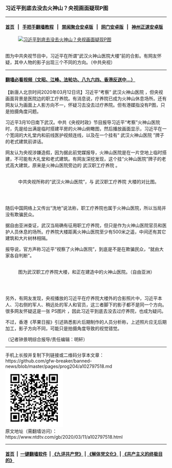 ### 习近平到底去没去火神山？央视画面疑现P图
------------------------

#### [首页](https://github.com/gfw-breaker/banned-news/blob/master/README.md) &nbsp;&nbsp;|&nbsp;&nbsp; [手把手翻墙教程](https://github.com/gfw-breaker/guides/wiki) &nbsp;&nbsp;|&nbsp;&nbsp; [禁闻聚合安卓版](https://github.com/gfw-breaker/bn-android) &nbsp;&nbsp;|&nbsp;&nbsp; [网门安卓版](https://github.com/oGate2/oGate) &nbsp;&nbsp;|&nbsp;&nbsp; [神州正道安卓版](https://github.com/SzzdOgate/update) 



<div><div class="featured_image">
 <a href="https://i.ntdtv.com/assets/uploads/2020/03/ES1GJM8XQAAw4Vl.jpeg" target="_blank">
  <figure>
   <img alt="习近平到底去没去火神山？央视画面疑现P图" src="https://i.ntdtv.com/assets/uploads/2020/03/ES1GJM8XQAAw4Vl-800x450.jpeg"/>
  </figure><br/>
 </a>
 <span class="caption">
  图为中共央视节目中，习近平在所谓“武汉火神山医院大楼”前的合影。有网友怀疑，其中人物的影子出现三个不同的方向。（中共央视）
 </span>
</div>
</div><hr/>

#### [翻墙必看视频（文昭、江峰、法轮功、八九六四、香港反送中...）](https://github.com/gfw-breaker/banned-news/blob/master/pages/link3.md)

<div><div class="post_content" itemprop="articleBody">
 <p>
  【新唐人北京时间2020年03月12日讯】习近平“考察”
  <ok href="https://www.ntdtv.com/gb/武汉火神山医院.htm">
   武汉火神山医院
  </ok>
  ，但央视画面背景是医院边的职工疗养院。有消息说，疗养院已成为火神山休息场所。还有网友认为画面上人影方向不一，怀疑习去没去过疗养院。但有港媒指没有P图，只是拍摄角度问题。
 </p>
 <p>
  习近平3月10日南下武汉。中共《央视时政》节目报导习近平“考察”火神山医院时，先是给出满是临时搭建平房的火神山俯瞰图，然后播放画面显示，习近平在一个宽阔的大礼堂内和前线医护视频连线，以及在一个挂有“
  <ok href="https://www.ntdtv.com/gb/武汉火神山医院.htm">
   武汉火神山医院
  </ok>
  ”牌子的老式建筑前讲话。
 </p>
 <p>
  网友认为央视涉嫌造假，因为据此前党媒报导，火神山医院是在一片空地上临时搭建，不可能有大礼堂和老式建筑。有网友深挖发现，这个挂“火神山医院”牌子的老式高大建筑，原来是火神山医院旁边的
  <ok href="https://www.ntdtv.com/gb/武汉职工疗养院.htm">
   武汉职工疗养院
  </ok>
  。
 </p>
 <figure class="wp-caption aligncenter" id="attachment_102797522" style="width: 574px">
  <img alt="" class="size-full wp-image-102797522" src="https://i.ntdtv.com/assets/uploads/2020/03/9f2c0894db78a3e996280b425e023b8c.jpg">
   <br/><figcaption class="wp-caption-text">
    中共央视所称的“武汉火神山医院”，与
    <ok href="https://www.ntdtv.com/gb/武汉职工疗养院.htm">
     武汉职工疗养院
    </ok>
    大楼的对比图。
   </figcaption><br/>
  </img>
 </figure><br/>
 <p>
  随后中国网络上又传出“洗地”说法称，职工疗养院也属于火神山医院，所以当局并没有欺骗民众。
 </p>
 <p>
  据自由亚洲查证，武汉当局确有征用职工疗养院，但只是作为火神山医院官员和医护人员休息的场所。疗养院大楼距离火神山医院至少有500米之遥，中间还有其它建筑和大片树林相隔。
 </p>
 <p>
  报导说，官方声称习近平“视察了火神山医院”，到底是不是在欺骗民众，“就由大家各自判断”。
 </p>
 <figure class="wp-caption aligncenter" id="attachment_102797524" style="width: 600px">
  <img alt="" class="size-medium wp-image-102797524" src="https://i.ntdtv.com/assets/uploads/2020/03/DISTancE-600x338.jpeg">
   <br/><figcaption class="wp-caption-text">
    图为武汉职工疗养院大楼，和正在建造中的火神山医院。（自由亚洲）
   </figcaption><br/>
  </img>
 </figure><br/>
 <p>
  另外，有网友发现，央视播放的习近平在疗养院大楼外的合影照片中，习近平本人、习右侧的军人、稍远处的军人和官员，这三者脚下的影子都不是同一个方向。很多网友怀疑这是一张
  <ok href="https://www.ntdtv.com/gb/ps图片.htm">
   PS图片
  </ok>
  ，因此习近平到底去没去过疗养院，也成为疑问。
 </p>
 <p>
  不过，香港《苹果日报》引述熟悉影片后期制作的人员分析称，上述照片应无后期加工，影子方向不同，可能只是拍摄角度导致的视觉错觉。
 </p>
 <p>
  （记者钟景明综合报导/责任编辑：明轩）
 </p>
 <div class="single_ad">
 </div>
</div>
</div>
<hr/>
手机上长按并复制下列链接或二维码分享本文章：<br/>
https://github.com/gfw-breaker/banned-news/blob/master/pages/prog204/a102797518.md <br/>
<a href='https://github.com/gfw-breaker/banned-news/blob/master/pages/prog204/a102797518.md'><img src='https://github.com/gfw-breaker/banned-news/blob/master/pages/prog204/a102797518.md.png'/></a> <br/>
原文地址（需翻墙访问）：https://www.ntdtv.com/gb/2020/03/11/a102797518.html


------------------------
#### [首页](https://github.com/gfw-breaker/banned-news/blob/master/README.md) &nbsp;|&nbsp; [一键翻墙软件](https://github.com/gfw-breaker/nogfw/blob/master/README.md) &nbsp;| [《九评共产党》](https://github.com/gfw-breaker/9ping.md/blob/master/README.md#九评之一评共产党是什么) | [《解体党文化》](https://github.com/gfw-breaker/jtdwh.md/blob/master/README.md) | [《共产主义的终极目的》](https://github.com/gfw-breaker/gczydzjmd.md/blob/master/README.md)


<img src='http://gfw-breaker.win/banned-news/pages/prog204/a102797518.md' width='0px' height='0px'/>